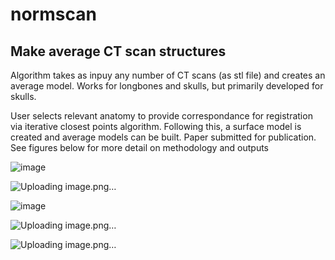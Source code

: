 # normscan

## Make average CT scan structures

Algorithm takes as inpuy any number of CT scans (as stl file) and creates an average model. Works for longbones and skulls, but primarily developed for skulls.

User selects relevant anatomy to provide correspondance for registration via iterative closest points algorithm. Following this, a surface model is created and average models can be built. Paper submitted for publication. See figures below for more detail on methodology and outputs


![image](https://github.com/monkeygobah/normscan/assets/117255104/f9551ff6-9327-4778-9a8f-1227d89ce516)

![Uploading image.png…]()

![image](https://github.com/monkeygobah/normscan/assets/117255104/55018a53-fcac-4b20-b5ed-ad5a79a2a95e)

![Uploading image.png…]()

![Uploading image.png…]()

